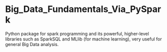# Big_Data_Fundamentals_Via_PySpark
Python package for spark programming and its powerful, higher-level libraries such as SparkSQL and MLlib (for machine learning), very useful for general Big Data analysis.
